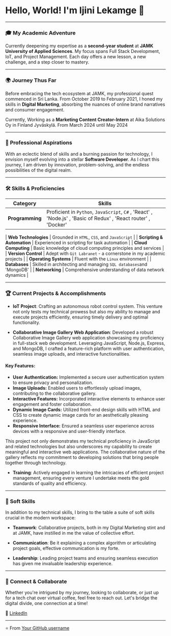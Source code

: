 # Hello, World! I'm Ijini Lekamge 🚀

---

### 🎓 **My Academic Adventure**

Currently deepening my expertise as a **second-year student** at **JAMK University of Applied Sciences**. My focus spans Full Stack Development, IoT, and Project Management. Each day offers a new lesson, a new challenge, and a step closer to mastery.

---

### 🌍 **Journey Thus Far**

Before embracing the tech ecosystem at JAMK, my professional quest commenced in Sri Lanka. From October 2019 to February 2021, I honed my skills in **Digital Marketing**, absorbing the nuances of online brand narratives and consumer engagement.

Currently, Working as a **Marketing Content Creator-Intern** at Aika Solutions Oy in Finland Jyväskylä. From March 2024 until May 2024

---

### 💼 **Professional Aspirations**

With an eclectic blend of skills and a burning passion for technology, I envision myself evolving into a stellar **Software Developer**. As I chart this journey, I am driven by innovation, problem-solving, and the endless possibilities of the digital realm.

---

### 🛠 **Skills & Proficiencies**

| Category | Skills |
|---|---|
| **Programming** | Proficient in `Python`, `JavaScript`, `C#` , 'React' , 'Node.js' , 'Basic of Redux' , 'React router' , 'Docker' | 

| **Web Technologies** | Grounded in `HTML`, `CSS`, and `JavaScript` |
| **Scripting & Automation** | Experienced in scripting for task automation |
| **Cloud Computing** | Basic knowledge of cloud computing principles and services |
| **Version Control** | Adept with `Git Labranet` - a cornerstone in my academic projects |
| **Operating Systems** | Fluent with the `Linux` environment |
| **Databases** | Skilled in architecting and managing `SQL databases`and 'MongoDB' |
| **Networking** | Comprehensive understanding of data network dynamics |

---

### 🏆 **Current Projects & Accomplishments**

- **IoT Project**: Crafting an autonomous robot control system. This venture not only tests my technical prowess but also my ability to manage and execute projects efficiently, ensuring timely delivery and optimal functionality.

- **Collaborative Image Gallery Web Application**: Developed a robust Collaborative Image Gallery web application showcasing my proficiency in full-stack web development. Leveraging JavaScript, Node.js, Express, and MongoDB, I crafted a feature-rich platform with user authentication, seamless image uploads, and interactive functionalities.

#### Key Features:
- **User Authentication:** Implemented a secure user authentication system to ensure privacy and personalization.
- **Image Uploads:** Enabled users to effortlessly upload images, contributing to the collaborative gallery.
- **Interactive Features:** Incorporated interactive elements to enhance user engagement and foster collaboration.
- **Dynamic Image Cards:** Utilized front-end design skills with HTML and CSS to create dynamic image cards for an aesthetically pleasing experience.
- **Responsive Interface:** Ensured a seamless user experience across devices with a responsive and user-friendly interface.

This project not only demonstrates my technical proficiency in JavaScript and related technologies but also underscores my capability to create meaningful and interactive web applications. The collaborative nature of the gallery reflects my commitment to developing solutions that bring people together through technology.

  
- **Training**: Actively engaged in learning the intricacies of efficient project management, ensuring every venture I undertake meets the gold standards of quality and efficiency.

---

### 📌 **Soft Skills**

In addition to my technical skills, I bring to the table a suite of soft skills crucial in the modern workspace:

- **Teamwork**: Collaborative projects, both in my Digital Marketing stint and at JAMK, have instilled in me the value of collective effort.
  
- **Communication**: Be it explaining a complex algorithm or articulating project goals, effective communication is my forte.

- **Leadership**: Leading project teams and ensuring seamless execution has given me invaluable leadership experience.

---


### 💌 **Connect & Collaborate**

Whether you're intrigued by my journey, looking to collaborate, or just up for a tech chat over virtual coffee, feel free to reach out. Let's bridge the digital divide, one connection at a time!

💼 [LinkedIn](https://www.linkedin.com/in/ijini-lekamge-38233928b?utm_source=share&utm_campaign=share_via&utm_content=profile&utm_medium=ios_app)


---

⭐️ From [Your GitHub username](https://github.com/your_github_username)
